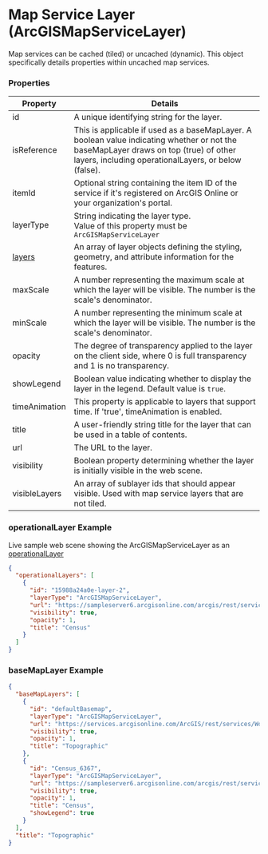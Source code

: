 # Map Service Layer (ArcGISMapServiceLayer)

Map services can be cached (tiled) or uncached (dynamic). This object specifically details properties within uncached map services.

### Properties

| Property | Details
| --- | ---
| id | A unique identifying string for the layer.
| isReference | This is applicable if used as a baseMapLayer. A boolean value indicating whether or not the baseMapLayer draws on top (true) of other layers, including operationalLayers, or below (false).
| itemId | Optional string containing the item ID of the service if it's registered on ArcGIS Online or your organization's portal.
| layerType | String indicating the layer type.<br>Value of this property must be `ArcGISMapServiceLayer`
| [layers](layer.md) | An array of layer objects defining the styling, geometry, and attribute information for the features.
| maxScale | A number representing the maximum scale at which the layer will be visible. The number is the scale's denominator.
| minScale | A number representing the minimum scale at which the layer will be visible. The number is the scale's denominator.
| opacity | The degree of transparency applied to the layer on the client side, where 0 is full transparency and 1 is no transparency.
| showLegend | Boolean value indicating whether to display the layer in the legend. Default value is `true`.
| timeAnimation | This property is applicable to layers that support time. If 'true', timeAnimation is enabled.
| title | A user-friendly string title for the layer that can be used in a table of contents.
| url | The URL to the layer.
| visibility | Boolean property determining whether the layer is initially visible in the web scene.
| visibleLayers | An array of sublayer ids that should appear visible. Used with map service layers that are not tiled.


### operationalLayer Example

Live sample web scene showing the ArcGISMapServiceLayer as an [operationalLayer](https://www.arcgis.com/home/webscene/viewer.html?webscene=3c04b5e8c19c42e490b0823d05cf7a9d)

```json
{
  "operationalLayers": [
    {
      "id": "15988a24a0e-layer-2",
      "layerType": "ArcGISMapServiceLayer",
      "url": "https://sampleserver6.arcgisonline.com/arcgis/rest/services/Census/MapServer",
      "visibility": true,
      "opacity": 1,
      "title": "Census"
    }
  ]
}
```
### baseMapLayer Example

```json
{
  "baseMapLayers": [
    {
      "id": "defaultBasemap",
      "layerType": "ArcGISMapServiceLayer",
      "url": "https://services.arcgisonline.com/ArcGIS/rest/services/World_Topo_Map/MapServer",
      "visibility": true,
      "opacity": 1,
      "title": "Topographic"
    },
    {
      "id": "Census_6367",
      "layerType": "ArcGISMapServiceLayer",
      "url": "https://sampleserver6.arcgisonline.com/arcgis/rest/services/Census/MapServer",
      "visibility": true,
      "opacity": 1,
      "title": "Census",
      "showLegend": true
    }
  ],
  "title": "Topographic"
}
```

